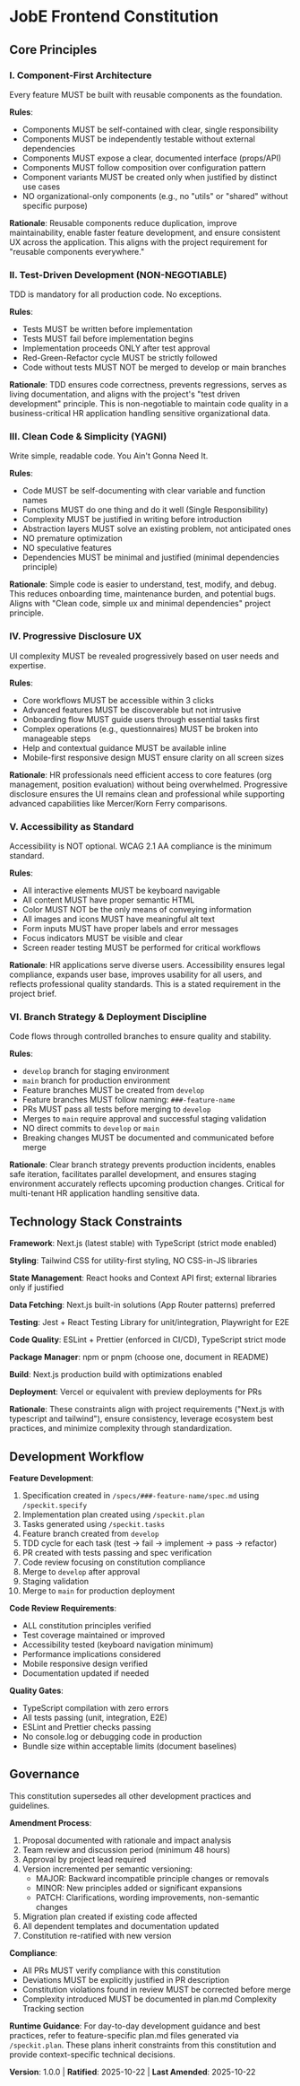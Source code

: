 <!--
Sync Impact Report:
- Version: 0.0.0 → 1.0.0
- Change Type: Initial constitution creation
- Principles Defined: 6 core principles
- Templates Status:
  ✅ plan-template.md - Compatible (no updates required)
  ✅ spec-template.md - Compatible (no updates required)
  ✅ tasks-template.md - Compatible (no updates required)
- Follow-up TODOs: None
-->

# JobE Frontend Constitution

## Core Principles

### I. Component-First Architecture

Every feature MUST be built with reusable components as the foundation.

**Rules**:
- Components MUST be self-contained with clear, single responsibility
- Components MUST be independently testable without external dependencies
- Components MUST expose a clear, documented interface (props/API)
- Components MUST follow composition over configuration pattern
- Component variants MUST be created only when justified by distinct use cases
- NO organizational-only components (e.g., no "utils" or "shared" without specific purpose)

**Rationale**: Reusable components reduce duplication, improve maintainability, enable faster
feature development, and ensure consistent UX across the application. This aligns with the
project requirement for "reusable components everywhere."

### II. Test-Driven Development (NON-NEGOTIABLE)

TDD is mandatory for all production code. No exceptions.

**Rules**:
- Tests MUST be written before implementation
- Tests MUST fail before implementation begins
- Implementation proceeds ONLY after test approval
- Red-Green-Refactor cycle MUST be strictly followed
- Code without tests MUST NOT be merged to develop or main branches

**Rationale**: TDD ensures code correctness, prevents regressions, serves as living documentation,
and aligns with the project's "test driven development" principle. This is non-negotiable to
maintain code quality in a business-critical HR application handling sensitive organizational data.

### III. Clean Code & Simplicity (YAGNI)

Write simple, readable code. You Ain't Gonna Need It.

**Rules**:
- Code MUST be self-documenting with clear variable and function names
- Functions MUST do one thing and do it well (Single Responsibility)
- Complexity MUST be justified in writing before introduction
- Abstraction layers MUST solve an existing problem, not anticipated ones
- NO premature optimization
- NO speculative features
- Dependencies MUST be minimal and justified (minimal dependencies principle)

**Rationale**: Simple code is easier to understand, test, modify, and debug. This reduces
onboarding time, maintenance burden, and potential bugs. Aligns with "Clean code, simple ux
and minimal dependencies" project principle.

### IV. Progressive Disclosure UX

UI complexity MUST be revealed progressively based on user needs and expertise.

**Rules**:
- Core workflows MUST be accessible within 3 clicks
- Advanced features MUST be discoverable but not intrusive
- Onboarding flow MUST guide users through essential tasks first
- Complex operations (e.g., questionnaires) MUST be broken into manageable steps
- Help and contextual guidance MUST be available inline
- Mobile-first responsive design MUST ensure clarity on all screen sizes

**Rationale**: HR professionals need efficient access to core features (org management, position
evaluation) without being overwhelmed. Progressive disclosure ensures the UI remains clean and
professional while supporting advanced capabilities like Mercer/Korn Ferry comparisons.

### V. Accessibility as Standard

Accessibility is NOT optional. WCAG 2.1 AA compliance is the minimum standard.

**Rules**:
- All interactive elements MUST be keyboard navigable
- All content MUST have proper semantic HTML
- Color MUST NOT be the only means of conveying information
- All images and icons MUST have meaningful alt text
- Form inputs MUST have proper labels and error messages
- Focus indicators MUST be visible and clear
- Screen reader testing MUST be performed for critical workflows

**Rationale**: HR applications serve diverse users. Accessibility ensures legal compliance,
expands user base, improves usability for all users, and reflects professional quality standards.
This is a stated requirement in the project brief.

### VI. Branch Strategy & Deployment Discipline

Code flows through controlled branches to ensure quality and stability.

**Rules**:
- `develop` branch for staging environment
- `main` branch for production environment
- Feature branches MUST be created from `develop`
- Feature branches MUST follow naming: `###-feature-name`
- PRs MUST pass all tests before merging to `develop`
- Merges to `main` require approval and successful staging validation
- NO direct commits to `develop` or `main`
- Breaking changes MUST be documented and communicated before merge

**Rationale**: Clear branch strategy prevents production incidents, enables safe iteration,
facilitates parallel development, and ensures staging environment accurately reflects upcoming
production changes. Critical for multi-tenant HR application handling sensitive data.

## Technology Stack Constraints

**Framework**: Next.js (latest stable) with TypeScript (strict mode enabled)

**Styling**: Tailwind CSS for utility-first styling, NO CSS-in-JS libraries

**State Management**: React hooks and Context API first; external libraries only if justified

**Data Fetching**: Next.js built-in solutions (App Router patterns) preferred

**Testing**: Jest + React Testing Library for unit/integration, Playwright for E2E

**Code Quality**: ESLint + Prettier (enforced in CI/CD), TypeScript strict mode

**Package Manager**: npm or pnpm (choose one, document in README)

**Build**: Next.js production build with optimizations enabled

**Deployment**: Vercel or equivalent with preview deployments for PRs

**Rationale**: These constraints align with project requirements ("Next.js with typescript and
tailwind"), ensure consistency, leverage ecosystem best practices, and minimize complexity
through standardization.

## Development Workflow

**Feature Development**:
1. Specification created in `/specs/###-feature-name/spec.md` using `/speckit.specify`
2. Implementation plan created using `/speckit.plan`
3. Tasks generated using `/speckit.tasks`
4. Feature branch created from `develop`
5. TDD cycle for each task (test → fail → implement → pass → refactor)
6. PR created with tests passing and spec verification
7. Code review focusing on constitution compliance
8. Merge to `develop` after approval
9. Staging validation
10. Merge to `main` for production deployment

**Code Review Requirements**:
- ALL constitution principles verified
- Test coverage maintained or improved
- Accessibility tested (keyboard navigation minimum)
- Performance implications considered
- Mobile responsive design verified
- Documentation updated if needed

**Quality Gates**:
- TypeScript compilation with zero errors
- All tests passing (unit, integration, E2E)
- ESLint and Prettier checks passing
- No console.log or debugging code in production
- Bundle size within acceptable limits (document baselines)

## Governance

This constitution supersedes all other development practices and guidelines.

**Amendment Process**:
1. Proposal documented with rationale and impact analysis
2. Team review and discussion period (minimum 48 hours)
3. Approval by project lead required
4. Version incremented per semantic versioning:
   - MAJOR: Backward incompatible principle changes or removals
   - MINOR: New principles added or significant expansions
   - PATCH: Clarifications, wording improvements, non-semantic changes
5. Migration plan created if existing code affected
6. All dependent templates and documentation updated
7. Constitution re-ratified with new version

**Compliance**:
- All PRs MUST verify compliance with this constitution
- Deviations MUST be explicitly justified in PR description
- Constitution violations found in review MUST be corrected before merge
- Complexity introduced MUST be documented in plan.md Complexity Tracking section

**Runtime Guidance**:
For day-to-day development guidance and best practices, refer to feature-specific plan.md files
generated via `/speckit.plan`. These plans inherit constraints from this constitution and provide
context-specific technical decisions.

**Version**: 1.0.0 | **Ratified**: 2025-10-22 | **Last Amended**: 2025-10-22
